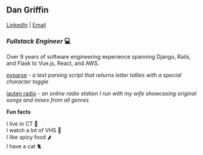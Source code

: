 
## Dan Griffin

[LinkedIn](http://www.linkedin.com/in/danielggriffin) | [Email](mailto:dangoldgriff@gmail.com)

### _Fullstack Engineer_ 💻

Over 9 years of software engineering experience spanning Django, Rails, and Flask to Vue.js, React, and AWS.


[pyparse](https://github.com/dan-griffin-ct/pyparse) - *a text parsing script that returns letter tallies with a special character toggle*

[lauten radio](https://lautenradio.com) - *an online radio station I run with my wife showcasing original songs and mixes from all genres*


**Fun facts**

I live in CT 🦞\
I watch a lot of VHS 📼\
I like spicy food 🌶️\
I have a cat 🐈
